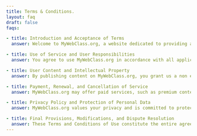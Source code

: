 ```yaml
---
title: Terms & Conditions.
layout: faq
draft: false
faqs:

- title: Introduction and Acceptance of Terms
  answer: Welcome to MyWebClass.org, a website dedicated to providing articles and resources related to technology and programming. By accessing or using this website, you agree to be bound by these Terms and Conditions of Use.

- title: Use of Service and User Responsibilities
  answer: You agree to use MyWebClass.org in accordance with all applicable laws, regulations, and these Terms and Conditions of Use. You are solely responsible for any content you publish on the website and for any consequences that may result from your actions.

- title: User Content and Intellectual Property
  answer: By publishing content on MyWebClass.org, you grant us a non exclusive, royalty free license to use, reproduce, and distribute your content in connection with the website. You represent and warrant that you own or have the necessary licenses, rights, consents, and permissions to publish the content.

- title: Payment, Renewal, and Cancellation of Service
  answer: MyWebClass.org may offer paid services, such as premium content or subscriptions. Payment is due in advance and is non refundable. We reserve the right to change our prices and offerings at any time.

- title: Privacy Policy and Protection of Personal Data
  answer: MyWebClass.org values your privacy and is committed to protecting your personal data. We collect, use, and disclose your personal data in accordance with our Privacy Policy, which describes the types of data we collect, how we use it, and how we protect it.

- title: Final Provisions, Modifications, and Dispute Resolution
  answer: These Terms and Conditions of Use constitute the entire agreement between you and MyWebClass.org and supersede all prior or contemporaneous communications and proposals, whether oral or written. We reserve the right to modify or update these terms at any time. Any disputes arising out of or related to these terms will be governed by the laws of state or jurisdiction and will be resolved in accordance with the applicable dispute resolution procedures.
---
```

